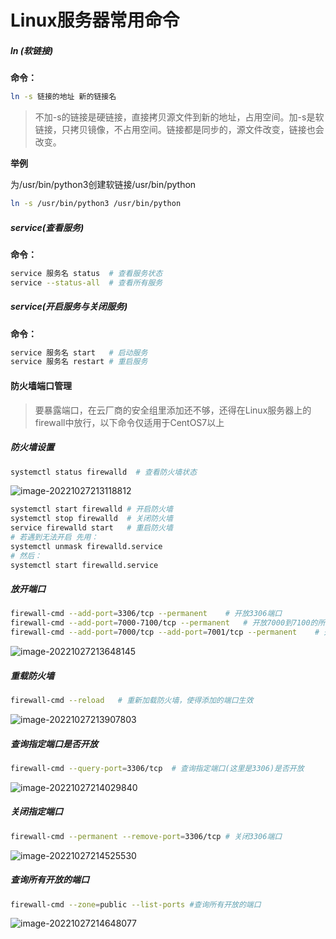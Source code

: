 # Linux服务器常用命令



##### ln (软链接)

**命令：**

```sh
ln -s 链接的地址 新的链接名
```

> 不加-s的链接是硬链接，直接拷贝源文件到新的地址，占用空间。加-s是软链接，只拷贝镜像，不占用空间。链接都是同步的，源文件改变，链接也会改变。

**举例**

为/usr/bin/python3创建软链接/usr/bin/python

```sh
ln -s /usr/bin/python3 /usr/bin/python
```



##### service(查看服务)

**命令：**

```sh
service 服务名 status	# 查看服务状态
service --status-all  # 查看所有服务
```



##### service(开启服务与关闭服务)

**命令：**

```sh
service 服务名 start   # 启动服务
service 服务名 restart	# 重启服务

```



#### 防火墙端口管理

> 要暴露端口，在云厂商的安全组里添加还不够，还得在Linux服务器上的firewall中放行，以下命令仅适用于CentOS7以上



##### 防火墙设置

```sh
systemctl status firewalld	# 查看防火墙状态
```

![image-20221027213118812](https://cdn.staticaly.com/gh/kui-ming/tuchuang/main/images202210272131093.png)

```sh
systemctl start firewalld # 开启防火墙
systemctl stop firewalld  # 关闭防火墙 
service firewalld start   # 重启防火墙
# 若遇到无法开启 先用：
systemctl unmask firewalld.service 
# 然后：
systemctl start firewalld.service
```



##### 放开端口

```sh
firewall-cmd --add-port=3306/tcp --permanent	# 开放3306端口
firewall-cmd --add-port=7000-7100/tcp --permanent	# 开放7000到7100的所有端口
firewall-cmd --add-port=7000/tcp --add-port=7001/tcp --permanent	# 开放7000和7001两个端口
```

![image-20221027213648145](https://cdn.staticaly.com/gh/kui-ming/tuchuang/main/images202210272136067.png)



##### 重载防火墙

```sh
firewall-cmd --reload	# 重新加载防火墙，使得添加的端口生效
```

![image-20221027213907803](https://cdn.staticaly.com/gh/kui-ming/tuchuang/main/images202210272139310.png)



##### 查询指定端口是否开放

```sh
firewall-cmd --query-port=3306/tcp	# 查询指定端口(这里是3306)是否开放
```

![image-20221027214029840](https://cdn.staticaly.com/gh/kui-ming/tuchuang/main/images202210272140527.png)



##### 关闭指定端口

```sh
firewall-cmd --permanent --remove-port=3306/tcp	# 关闭3306端口
```

![image-20221027214525530](https://cdn.staticaly.com/gh/kui-ming/tuchuang/main/images202210272145026.png)



##### 查询所有开放的端口

```sh
firewall-cmd --zone=public --list-ports	#查询所有开放的端口
```

![image-20221027214648077](https://cdn.staticaly.com/gh/kui-ming/tuchuang/main/images202210272146723.png)
